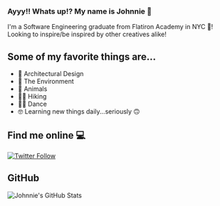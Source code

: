 ### Ayyy!! Whats up!? My name is Johnnie 🤗

I'm a Software Engineering graduate from Flatiron Academy in NYC 🌇!
Looking to inspire/be inspired by other creatives alike!

## Some of my favorite things are...
- 🕌 Architectural Design
- 🌳 The Environment
- 🐢 Animals
- 🧗🏻 Hiking
- 🕺🏻 Dance
- 🤓 Learning new things daily...seriously 🙃

## Find me online 💻
[![Twitter Follow](https://img.shields.io/twitter/follow/johnnie71?label=Follow%20Me&logoColor=orange&style=social)](https://twitter.com/intent/user?screen_name=Johnnieg71)

## GitHub
![Johnnie's GitHub Stats](https://github-readme-stats.vercel.app/api?username=Johnnie71&count_private=true&show_icons=true&theme=blue-green)
